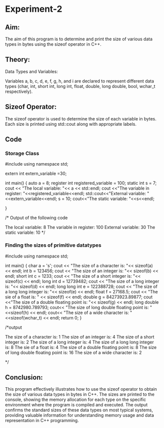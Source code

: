 # Experiment-2
## Aim:
The aim of this program is to determine and print the size of various data types in bytes using the sizeof operator in C++.

## Theory:
Data Types and Variables:

Variables a, b, c, d, e, f, g, h, and i are declared to represent different data types (char, int, short int, long int, float, double, long double, bool, wchar_t respectively).

## Sizeof Operator:

The sizeof operator is used to determine the size of each variable in bytes. Each size is printed using std::cout along with appropriate labels.

## Code
### Storage Class
#include<iostream>
using namespace std;

extern int extern_variable =30;


int main()
{
    auto a = 8;
    register int registered_variable = 100;
    static int s = 7;
    cout << "The local variable: "<< a << std::endl;
    cout <<"The variable in register: "<<registered_variable<<endl;
    std::cout<<"External variable: "<<extern_variable<<endl;
    s = 10;
    cout<<"The static variable: "<<s<<endl;

}

/* Output of the following code 

The local variable: 8
The variable in register: 100
External variable: 30
The static variable: 10
*/

### Finding the sizes of primitive datatypes 
#include <iostream>
using namespace std;

int main() 
{
    char a = 's';
    cout << "The size of a character is: "<< sizeof(a) << endl;
    int b = 123456;
    cout << "The size of an integer is: "<< sizeof(b) << endl;
    short int c = 1233;
    cout << "The size of a short integer is: "<< sizeof(c) << endl;
    long int d = 12739482;
    cout << "The size of a long integer is: "<< sizeof(d) << endl;
    long long int e = 122388728;
    cout << "The size of a long long integer is: "<< sizeof(e) << endl;
    float f = 27168.5;
    cout << "The sie of a float is: " << sizeof(f) << endl;
    double g = 84273923.89877;
    cout <<"The size of a double floating point is: "<< sizeof(g) << endl;
    long double h = 8742980.789793;
    cout<< "The size of long double floating point is: "<<sizeof(h) << endl;
    cout<< "The size of a wide character is: "<<sizeof(wchar_t) << endl;
    return 0;
}


/*output

The size of a character is: 1
The size of an integer is: 4
The size of a short integer is: 2
The size of a long integer is: 4
The size of a long long integer is: 8
The sie of a float is: 4
The size of a double floating point is: 8
The size of long double floating point is: 16
The size of a wide character is: 2


*/
## Conclusion:
This program effectively illustrates how to use the sizeof operator to obtain the size of various data types in bytes in C++. The sizes are printed to the console, showing the memory allocation for each type on the specific environment where the program is compiled and executed. The output confirms the standard sizes of these data types on most typical systems, providing valuable information for understanding memory usage and data representation in C++ programming.
